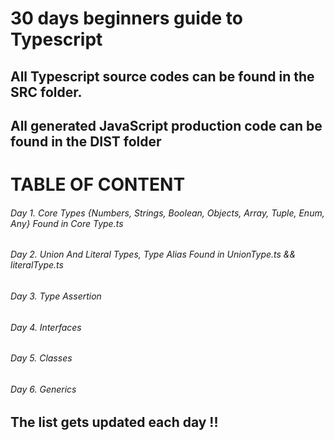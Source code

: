 # 30 days beginners guide to Typescript

## All Typescript source codes can be found in the SRC folder.
## All generated JavaScript production code can be found in the DIST folder

# TABLE OF CONTENT

###### Day 1. Core Types   {Numbers, Strings, Boolean, Objects, Array, Tuple, Enum, Any}      Found in Core Type.ts
###### Day 2. Union And Literal Types, Type Alias                                             Found in UnionType.ts && literalType.ts
###### Day 3. Type Assertion
###### Day 4. Interfaces
###### Day 5. Classes
###### Day 6. Generics








## The list gets updated each day !!
